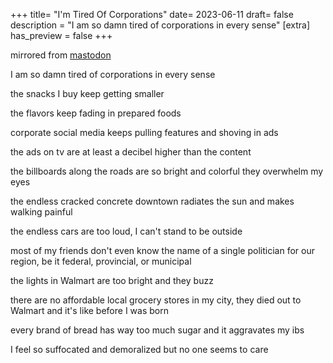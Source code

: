 +++
title= "I'm Tired Of Corporations"
date= 2023-06-11
draft= false
description = "I am so damn tired of corporations in every sense"
[extra]
has_preview = false
+++

mirrored from [mastodon](https://cutie.city/@ivy/110523929241532214)

I am so damn tired of corporations in every sense

the snacks I buy keep getting smaller

the flavors keep fading in prepared foods

corporate social media keeps pulling features and shoving in ads

the ads on tv are at least a decibel higher than the content 

the billboards along the roads are so bright and colorful they overwhelm my eyes

the endless cracked concrete downtown radiates the sun and makes walking painful 

the endless cars are too loud, I can't stand to be outside 

most of my friends don't even know the name of a single politician for our region, be it federal, provincial, or municipal 

the lights in Walmart are too bright and they buzz

there are no affordable local grocery stores in my city, they died out to Walmart and it's like before I was born 

every brand of bread has way too much sugar and it aggravates my ibs

I feel so suffocated and demoralized but no one seems to care
